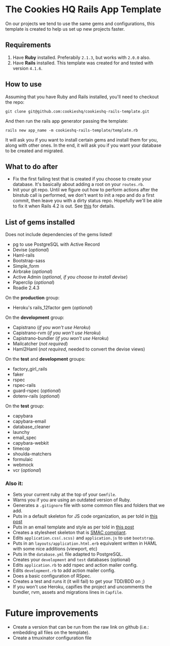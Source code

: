 The Cookies HQ Rails App Template
=================================

On our projects we tend to use the same gems and configurations, this template is created to help us set up new projects faster.

Requirements
------------

1. Have **Ruby** installed. Preferabily `2.1.3`, but works with `2.0.0` also.
2. Have **Rails** installed. This template was created for and tested with version `4.1.6`.

How to use
----------

Assuming that you have Ruby and Rails installed, you'll need to checkout the repo:

```
git clone git@github.com:cookieshq/cookieshq-rails-template.git
```

And then run the rails app generator passing the template:

```
rails new app_name -m cookieshq-rails-template/template.rb
```

It will ask you if you want to install certain gems and install them for you, along with other ones. In the end, it will ask you if you want your database to be created and migrated.

What to do after
----------------

* Fix the first failing test that is created if you choose to create your database. It's basically about adding a root on your `routes.rb`.
* Init your git repo. Until we figure out how to perform actions after the binstub call is performed, we don't want to init a repo and do a first commit, then leave you with a dirty status repo. Hopefully we'll be able to fix it when Rails 4.2 is out. See [this](https://github.com/rails/rails/issues/16292) for details.


List of gems installed
----------------------

Does not include dependencies of the gems listed!

* pg to use PostgreSQL with Active Record
* Devise (*optional*)
* Haml-rails
* Bootstrap-sass
* Simple_form
* Airbrake (*optional*)
* Active Admin (*optional, if you choose to install devise*)
* Paperclip (*optional*)
* Roadie 2.4.3

On the **production** group:
* Heroku's rails_12factor gem (*optional*)

On the **development** group:
* Capistrano (*if you won't use Heroku*)
* Capistrano-rvm (*if you won't use Heroku*)
* Capistrano-bundler (*if you won't use Heroku*)
* Mailcatcher (*not required*)
* Haml2Haml (*not required*, needed to convert the devise views)

On the **test** and **development** groups:
* factory_girl_rails
* faker
* rspec
* rspec-rails
* guard-rspec (*optional*)
* dotenv-rails (*optional*)

On the **test** group:
* capybara
* capybara-email
* database_cleaner
* launchy
* email_spec
* capybara-webkit
* timecop
* shoulda-matchers
* formulaic
* webmock
* vcr (*optional*)

### Also it:

* Sets your current ruby at the top of your `Gemfile`.
* Warns you if you are using an outdated version of Ruby.
* Generates a `.gitignore` file with some common files and folders that we add.
* Puts in a default skeleton for JS code organization, as per told in [this post](http://cookieshq.co.uk/posts/write-maintainable-javascript-in-rails/)
* Puts in an email template and style as per told in [this post](http://cookieshq.co.uk/posts/how-to-style-emails-with-rails-and-roadie/)
* Creates a stylesheet skeleton that is [SMAC compliant](https://smacss.com/book/categorizing).
* Edits `application.css(.scss)` and `application.js` to use `bootstrap`.
* Puts in an `layouts/application.html.erb` equivalent written in HAML with some nice additions (viewport, etc)
* Puts in the `database.yml` file adapted to PostgreSQL.
* Creates your `development` and `test` databases (optional)
* Edits `application.rb` to add rspec and action mailer config.
* Edits `development.rb` to add action mailer config.
* Does a basic configuration of RSpec.
* Creates a test and runs it (it will fail) to get your TDD/BDD on ;)
* If you won't use Heroku, capifies the project and uncomments the bundler, rvm, assets and migrations lines in `Capfile`.

Future improvements
====================

* Create a version that can be run from the raw link on github (i.e.: embedding all files on the template).
* Create a tmuxinator configuration file
